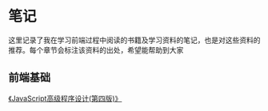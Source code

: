 # 笔记
这里记录了我在学习前端过程中阅读的书籍及学习资料的笔记，也是对这些资料的推荐。每个章节会标注该资料的出处，希望能帮助到大家
## 前端基础
[《JavaScript高级程序设计(第四版)》](./js-advanced)
